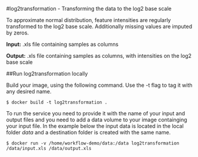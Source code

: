 #log2transformation - Transforming the data to the log2 base scale

To approximate normal distribution, feature intensities are regularly transformed to the log2 base scale. Additionally missing values are imputed by zeros.

**Input:** .xls file containing samples as columns

**Output:** .xls file containing samples as columns, with intensities on the log2 base scale

##Run log2transformation locally

Build your image, using the following command. Use the -t flag to tag it with any desired name.

```
$ docker build -t log2transformation .
```

To run the service you need to provide it with the name of your input and output files and you need to add a data volume to your image containging your input file. In the example below the input data is located in the local folder *data* and a destination folder is created with the same name. 

```
$ docker run -v /home/workflow-demo/data:/data log2transformation /data/input.xls /data/output.xls
```
